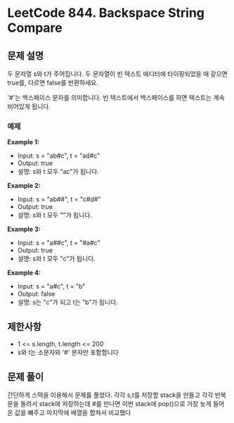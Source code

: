 # LeetCode 844. Backspace String Compare

## 문제 설명

두 문자열 s와 t가 주어집니다. 두 문자열이 빈 텍스트 에디터에 타이핑되었을 때 같으면 true를, 다르면 false를 반환하세요.

'#'는 백스페이스 문자를 의미합니다. 빈 텍스트에서 백스페이스를 하면 텍스트는 계속 비어있게 됩니다.

### 예제

**Example 1:**

- Input: s = "ab#c", t = "ad#c"
- Output: true
- 설명: s와 t 모두 "ac"가 됩니다.

**Example 2:**

- Input: s = "ab##", t = "c#d#"
- Output: true
- 설명: s와 t 모두 ""가 됩니다.

**Example 3:**

- Input: s = "a##c", t = "#a#c"
- Output: true
- 설명: s와 t 모두 "c"가 됩니다.

**Example 4:**

- Input: s = "a#c", t = "b"
- Output: false
- 설명: s는 "c"가 되고 t는 "b"가 됩니다.

## 제한사항

- 1 <= s.length, t.length <= 200
- s와 t는 소문자와 '#' 문자만 포함합니다

## 문제 풀이

간단하게 스택을 이용해서 문제를 풀었다. 각각 s,t를 저장할 stack을 만들고 각각 반복문을 돌려서 stack에 저장하는데 #를 만나면 이번 stack에 pop()으로 가장 늦게 들어온 값을 뺴주고 마지막에 배열을 합쳐서 비교했다
